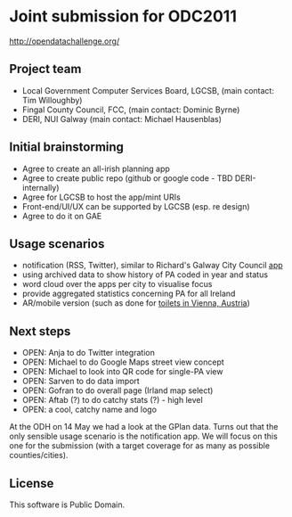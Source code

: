 # Joint submission for ODC2011

http://opendatachallenge.org/

## Project team

* Local Government Computer Services Board, LGCSB, (main contact: Tim Willoughby)
* Fingal County Council, FCC, (main contact: Dominic Byrne)
* DERI, NUI Galway (main contact: Michael Hausenblas) 

## Initial brainstorming

* Agree to create an all-irish planning app
* Agree to create public repo (github or google code - TBD DERI-internally)
* Agree for LGCSB to host the app/mint URIs
* Front-end/UI/UX can be supported by LGCSB (esp. re design)
* Agree to do it on GAE

## Usage scenarios

* notification (RSS, Twitter), similar to Richard's Galway City Council [app](http://lab.linkeddata.deri.ie/2010/planning-apps/)
* using archived data to show history of PA coded in year and status
* word cloud over the apps per city to visualise focus
* provide aggregated statistics concerning PA for all Ireland
* AR/mobile version (such as done for [toilets in Vienna, Austria](http://www.open3.at/2011/05/toilet-map-vienna-augmented-reality-app-basierend-auf-open-data-der-stadt-wien))

## Next steps

* OPEN: Anja to do Twitter integration
* OPEN: Michael to do Google Maps street view concept
* OPEN: Michael to look into QR code for single-PA view
* OPEN: Sarven to do data import
* OPEN: Gofran to do overall page (Irland map select)
* OPEN: Aftab (?) to do catchy stats (?) - high level
* OPEN: a cool, catchy name and logo

At the ODH on 14 May we had a look at the GPlan data. Turns out that the only sensible usage scenario is the notification app. We will focus on this one for the submission (with a target coverage for as many as possible counties/cities).

## License

This software is Public Domain.